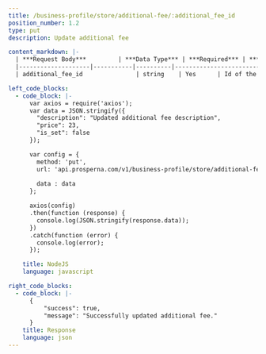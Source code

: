 ```yaml
---
title: /business-profile/store/additional-fee/:additional_fee_id
position_number: 1.2
type: put
description: Update additional fee

content_markdown: |-
  | ***Request Body***         | ***Data Type*** | ***Required*** | ***Description*** |
  |--------------------|-----------|----------|------------------------------------|
  | additional_fee_id               | string    | Yes      | Id of the additional fee to be updated |

left_code_blocks:
  - code_block: |-
      var axios = require('axios');
      var data = JSON.stringify({
        "description": "Updated additional fee description",
        "price": 23,
        "is_set": false
      });

      var config = {
        method: 'put',
        url: 'api.prosperna.com/v1/business-profile/store/additional-fee/641a7ff47f8d70fb9f757509',
        
        data : data
      };

      axios(config)
      .then(function (response) {
        console.log(JSON.stringify(response.data));
      })
      .catch(function (error) {
        console.log(error);
      });

    title: NodeJS
    language: javascript

right_code_blocks:
  - code_block: |-
      {
          "success": true,
          "message": "Successfully updated additional fee."
      }
    title: Response
    language: json
---
```

